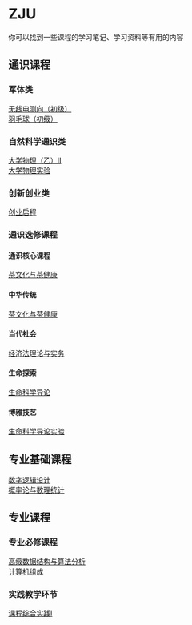 # ZJU

你可以找到一些课程的学习笔记、学习资料等有用的内容

## 通识课程

### 军体类

[无线电测向（初级）](./military_PE/radio_direction_finding.md)<br/>
[羽毛球（初级）](./military_PE/badminton.md)

### 自然科学通识类

[大学物理（乙）Ⅱ](./natural_science/phy_2/index.md)<br/>
[大学物理实验](./natural_science/phy_exp.md)

### 创新创业类

[创业启程](./innovation_entrepreneurship/entrepreneurship.md)

### 通识选修课程

#### 通识核心课程

[茶文化与茶健康](./general_courses/tea_culture.md)

#### 中华传统

[茶文化与茶健康](./general_courses/tea_culture.md)

#### 当代社会

[经济法理论与实务](./general_courses/economic_law.md)

#### 生命探索

[生命科学导论](./general_courses/life_science.md)

#### 博雅技艺

[生命科学导论实验](./general_courses/life_science_exp.md)

## 专业基础课程

[数字逻辑设计](./basic_courses/digital_logic_design/index.md)<br/>
[概率论与数理统计](./basic_courses/prob_theo_and_math_stat/index.md)

## 专业课程

### 专业必修课程

[高级数据结构与算法分析](./compulsory_courses/ADS/index.md)<br/>
[计算机组成](./compulsory_courses/computer_organization/index.md)

### 实践教学环节

[课程综合实践Ⅰ](./practical_teaching/practical_course_1.md)